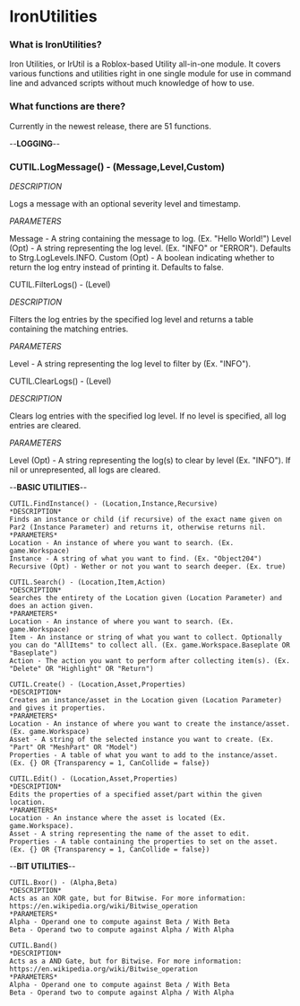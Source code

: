 # IronUtilities

### What is IronUtilities?
Iron Utilities, or IrUtil is a Roblox-based Utility all-in-one module. It covers various functions and utilities right in one single module for use in command line and advanced scripts without much knowledge of how to use.

### What functions are there?
Currently in the newest release, there are 51 functions.

--**LOGGING**--

### CUTIL.LogMessage() - (Message,Level,Custom)

*DESCRIPTION*

Logs a message with an optional severity level and timestamp.

*PARAMETERS*

Message - A string containing the message to log. (Ex. "Hello World!") 
Level (Opt) - A string representing the log level. (Ex. "INFO" or "ERROR"). Defaults to Strg.LogLevels.INFO.
Custom (Opt) - A boolean indicating whether to return the log entry instead of printing it. Defaults to false.

CUTIL.FilterLogs() - (Level)

*DESCRIPTION*

Filters the log entries by the specified log level and returns a table containing the matching entries.

*PARAMETERS*

Level - A string representing the log level to filter by (Ex. "INFO").

CUTIL.ClearLogs() - (Level)

*DESCRIPTION*

Clears log entries with the specified log level. If no level is specified, all log entries are cleared.

*PARAMETERS*

Level (Opt) - A string representing the log(s) to clear by level (Ex. "INFO"). If nil or unrepresented, all logs are cleared.

--**BASIC UTILITIES**--
```
CUTIL.FindInstance() - (Location,Instance,Recursive)
*DESCRIPTION*
Finds an instance or child (if recursive) of the exact name given on Par2 (Instance Parameter) and returns it, otherwise returns nil.
*PARAMETERS*
Location - An instance of where you want to search. (Ex. game.Workspace)
Instance - A string of what you want to find. (Ex. "Object204")
Recursive (Opt) - Wether or not you want to search deeper. (Ex. true)

CUTIL.Search() - (Location,Item,Action)
*DESCRIPTION*
Searches the entirety of the Location given (Location Parameter) and does an action given.
*PARAMETERS*
Location - An instance of where you want to search. (Ex. game.Workspace)
Item - An instance or string of what you want to collect. Optionally you can do "AllItems" to collect all. (Ex. game.Workspace.Baseplate OR "Baseplate")
Action - The action you want to perform after collecting item(s). (Ex. "Delete" OR "Highlight" OR "Return")

CUTIL.Create() - (Location,Asset,Properties)
*DESCRIPTION*
Creates an instance/asset in the Location given (Location Parameter) and gives it properties.
*PARAMETERS*
Location - An instance of where you want to create the instance/asset. (Ex. game.Workspace)
Asset - A string of the selected instance you want to create. (Ex. "Part" OR "MeshPart" OR "Model")
Properties - A table of what you want to add to the instance/asset. (Ex. {} OR {Transparency = 1, CanCollide = false})

CUTIL.Edit() - (Location,Asset,Properties)
*DESCRIPTION*
Edits the properties of a specified asset/part within the given location.
*PARAMETERS*
Location - An instance where the asset is located (Ex. game.Workspace).
Asset - A string representing the name of the asset to edit.
Properties - A table containing the properties to set on the asset. (Ex. {} OR {Transparency = 1, CanCollide = false})
```
--**BIT UTILITIES**--
```
CUTIL.Bxor() - (Alpha,Beta)
*DESCRIPTION*
Acts as an XOR gate, but for Bitwise. For more information: https://en.wikipedia.org/wiki/Bitwise_operation
*PARAMETERS*
Alpha - Operand one to compute against Beta / With Beta
Beta - Operand two to compute against Alpha / With Alpha

CUTIL.Band()
*DESCRIPTION*
Acts as a AND Gate, but for Bitwise. For more information: https://en.wikipedia.org/wiki/Bitwise_operation
*PARAMETERS*
Alpha - Operand one to compute against Beta / With Beta
Beta - Operand two to compute against Alpha / With Alpha
```
